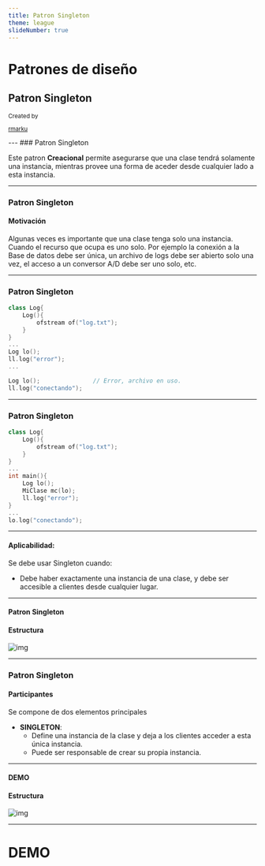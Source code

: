 ```yaml
---
title: Patron Singleton
theme: league
slideNumber: true
---
```


# Patrones de diseño

## Patron Singleton

<small>
Created by <br/>

[rmarku]("https://t.me/rmarku") <i class="fab fa-telegram"></i> 

</small>
---
### Patron Singleton

Este patron **Creacional** permite asegurarse que una clase tendrá solamente
una instancia, mientras provee una forma de aceder desde cualquier lado a esta
instancia.

---
### Patron Singleton

#### Motivación

Algunas veces es importante que una clase tenga solo una instancia. Cuando el recurso que ocupa
es uno solo. Por ejemplo la conexión a la Base de datos debe ser única, un archivo de logs debe
ser abierto solo una vez, el acceso a un conversor A/D debe ser uno solo, etc.

---
### Patron Singleton

```cpp
class Log{
    Log(){
        ofstream of("log.txt");
    }
}
...
Log lo();
ll.log("error");
...

Log lo();               // Error, archivo en uso.
ll.log("conectando");

```
---
### Patron Singleton

```cpp
class Log{
    Log(){
        ofstream of("log.txt");
    }
}
...
int main(){
    Log lo();
    MiClase mc(lo);
    ll.log("error");
}
...
lo.log("conectando");

```
---
#### Aplicabilidad:

Se debe usar Singleton cuando:

* Debe haber exactamente una instancia de una clase, y debe ser accesible a clientes desde cualquier lugar.

---
#### Patron Singleton

#### Estructura

![img](http://www.plantuml.com/plantuml/proxy?fmt=svg&src=https://raw.githubusercontent.com/UCC-ArquitecturaSoftwareI/DesignPatternDiagrams/master/Creacionales/singleton.txt)

---
### Patron Singleton

#### Participantes

Se compone de dos elementos principales

* **SINGLETON**: 
  * Define una instancia de la clase y deja a los clientes acceder a esta única instancia.
  * Puede ser responsable de crear su propia instancia.

---

#### DEMO

#### Estructura

![img](http://www.plantuml.com/plantuml/proxy?fmt=svg&src=https://raw.githubusercontent.com/UCC-ArquitecturaSoftwareI/DesignPatternDiagrams/master/Creacionales/singleton_example.txt)

---
# DEMO
